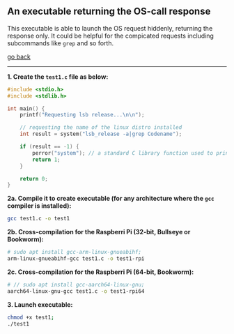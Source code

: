 ## An executable returning the OS-call response

This executable is able to launch the OS request hiddenly, returning the response only. It could be helpful for the compicated requests including subcommands like `grep` and so forth.

[go back](../README.md)

------

**1. Create the `test1.c` file as below:**


```c
#include <stdio.h>
#include <stdlib.h>

int main() {
    printf("Requesting lsb release...\n\n");

    // requesting the name of the linux distro installed
    int result = system("lsb_release -a|grep Codename");

    if (result == -1) {
        perror("system"); // a standard C library function used to print a human-readable error message to stderr based on the current value of the global variable errno
        return 1;
    }

    return 0;
}
```

**2a. Compile it to create executable (for any architecture where the `gcc` compiler is installed):**

```sh
gcc test1.c -o test1
```

**2b. Cross-compilation for the Raspberri Pi (32-bit, Bullseye or Bookworm):**

```sh
# sudo apt install gcc-arm-linux-gnueabihf;
arm-linux-gnueabihf-gcc test1.c -o test1-rpi
```

**2c. Cross-compilation for the Raspberri Pi (64-bit, Bookworm):**

```sh
# // sudo apt install gcc-aarch64-linux-gnu;
aarch64-linux-gnu-gcc test1.c -o test1-rpi64
```

**3. Launch executable:**

```sh
chmod +x test1;
./test1
```